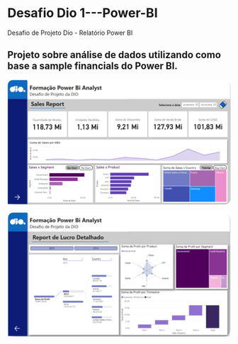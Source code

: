 # Desafio Dio 1---Power-BI
Desafio de Projeto Dio - Relatório Power BI

## Projeto sobre análise de dados utilizando como base a sample financials do Power BI.

<img src="https://github.com/Talita-T/Desafio-Dio-1---Power-BI/blob/main/Desafio_Projeto_1/Desafio%20de%20projeto%201.png">
</p>

<img src="https://github.com/Talita-T/Desafio-Dio-1---Power-BI/blob/main/Desafio_Projeto_1/Desafio%20de%20projeto%201.1.png">
